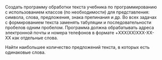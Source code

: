Создать программу обработки текста учебника по программированию с использованием классов (по необходимости)
для представления: символа, слова, предложения, знака препинания и др.
Во всех задачах с формированием текста заменять табуляции и последовательности пробелов одним пробелом.
Программа должна обрабатывать адреса электронной почты и номера телефонов в формате +XXX(XX)XXX-XX-XX как отдельные слова.

Найти наибольшее количество предложений текста, в которых есть одинаковые слова.